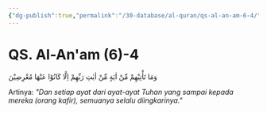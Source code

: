 ```yaml
---
{"dg-publish":true,"permalink":"/30-database/al-quran/qs-al-an-am-6-4/"}
---
```



# QS. Al-An'am (6)-4
وَمَا تَأْتِيْهِمْ مِّنْ اٰيَةٍ مِّنْ اٰيٰتِ رَبِّهِمْ اِلَّا كَانُوْا عَنْهَا مُعْرِضِيْنَ 

Artinya: *"Dan setiap ayat dari ayat-ayat Tuhan yang sampai kepada mereka (orang kafir), semuanya selalu diingkarinya."*

